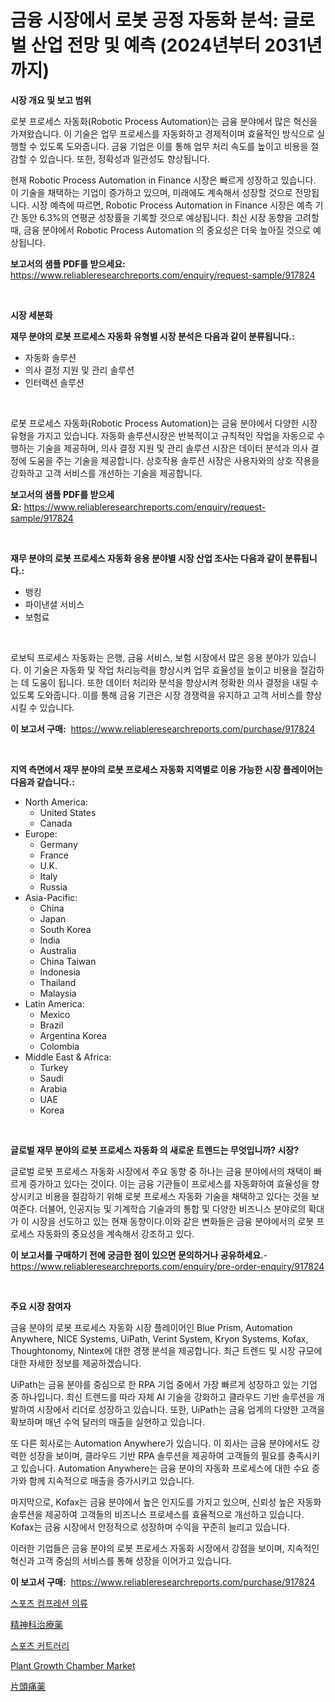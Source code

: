 <p><h1>금융 시장에서 로봇 공정 자동화 분석: 글로벌 산업 전망 및 예측 (2024년부터 2031년까지)</h1></p><p><strong>시장 개요 및 보고 범위</strong></p>
<p><p>로봇 프로세스 자동화(Robotic Process Automation)는 금융 분야에서 많은 혁신을 가져왔습니다. 이 기술은 업무 프로세스를 자동화하고 경제적이며 효율적인 방식으로 실행할 수 있도록 도와줍니다. 금융 기업은 이를 통해 업무 처리 속도를 높이고 비용을 절감할 수 있습니다. 또한, 정확성과 일관성도 향상됩니다.</p><p>현재 Robotic Process Automation in Finance 시장은 빠르게 성장하고 있습니다. 이 기술을 채택하는 기업이 증가하고 있으며, 미래에도 계속해서 성장할 것으로 전망됩니다. 시장 예측에 따르면, Robotic Process Automation in Finance 시장은 예측 기간 동안 6.3%의 연평균 성장률을 기록할 것으로 예상됩니다. 최신 시장 동향을 고려할 때, 금융 분야에서 Robotic Process Automation 의 중요성은 더욱 높아질 것으로 예상됩니다.</p></p>
<p><strong>보고서의 샘플 PDF를 받으세요:</strong> <a href="https://www.reliableresearchreports.com/enquiry/request-sample/917824">https://www.reliableresearchreports.com/enquiry/request-sample/917824</a></p>
<p>&nbsp;</p>
<p><strong>시장 세분화</strong></p>
<p><strong>재무 분야의 로봇 프로세스 자동화 유형별 시장 분석은 다음과 같이 분류됩니다.:</strong></p>
<p><ul><li>자동화 솔루션</li><li>의사 결정 지원 및 관리 솔루션</li><li>인터랙션 솔루션</li></ul></p>
<p>&nbsp;</p>
<p><p>로봇 프로세스 자동화(Robotic Process Automation)는 금융 분야에서 다양한 시장 유형을 가지고 있습니다. 자동화 솔루션시장은 반복적이고 규칙적인 작업을 자동으로 수행하는 기술을 제공하며, 의사 결정 지원 및 관리 솔루션 시장은 데이터 분석과 의사 결정에 도움을 주는 기술을 제공합니다. 상호작용 솔루션 시장은 사용자와의 상호 작용을 강화하고 고객 서비스를 개선하는 기술을 제공합니다.</p></p>
<p><strong>보고서의 샘플 PDF를 받으세요:</strong>&nbsp;<a href="https://www.reliableresearchreports.com/enquiry/request-sample/917824">https://www.reliableresearchreports.com/enquiry/request-sample/917824</a></p>
<p>&nbsp;</p>
<p><strong> 재무 분야의 로봇 프로세스 자동화 응용 분야별 시장 산업 조사는 다음과 같이 분류됩니다.:</strong></p>
<p><ul><li>뱅킹</li><li>파이낸셜 서비스</li><li>보험료</li></ul></p>
<p>&nbsp;</p>
<p><p>로보틱 프로세스 자동화는 은행, 금융 서비스, 보험 시장에서 많은 응용 분야가 있습니다. 이 기술은 자동화 및 작업 처리능력을 향상시켜 업무 효율성을 높이고 비용을 절감하는 데 도움이 됩니다. 또한 데이터 처리와 분석을 향상시켜 정확한 의사 결정을 내릴 수 있도록 도와줍니다. 이를 통해 금융 기관은 시장 경쟁력을 유지하고 고객 서비스를 향상시킬 수 있습니다.</p></p>
<p><strong>이 보고서 구매:</strong>&nbsp; <a href="https://www.reliableresearchreports.com/purchase/917824">https://www.reliableresearchreports.com/purchase/917824</a></p>
<p>&nbsp;</p>
<p><strong>지역 측면에서 재무 분야의 로봇 프로세스 자동화 지역별로 이용 가능한 시장 플레이어는 다음과 같습니다.:</strong></p>
<p><ul>
    <li>
        North America:
        <ul>
            <li>United States</li>
            <li>Canada</li>
        </ul>
    </li>
    <li>
        Europe:
        <ul>
            <li>Germany</li>
            <li>France</li>
            <li>U.K.</li>
            <li>Italy</li>
            <li>Russia</li>
        </ul>
    </li>
    <li>
        Asia-Pacific:
        <ul>
            <li>China</li>
            <li>Japan</li>
            <li>South Korea</li>
            <li>India</li>
            <li>Australia</li>
            <li>China Taiwan</li>
            <li>Indonesia</li>
            <li>Thailand</li>
            <li>Malaysia</li>
        </ul>
    </li>
    <li>
        Latin America:
        <ul>
            <li>Mexico</li>
            <li>Brazil</li>
            <li>Argentina Korea</li>
            <li>Colombia</li>
        </ul>
    </li>
    <li>
        Middle East & Africa:
        <ul>
            <li>Turkey</li>
            <li>Saudi</li>
            <li>Arabia</li>
            <li>UAE</li>
            <li>Korea</li>
        </ul>
    </li>
    </ul></p>
<p>&nbsp;</p>
<p><strong>글로벌 재무 분야의 로봇 프로세스 자동화 의 새로운 트렌드는 무엇입니까? 시장?</strong></p>
<p><p>글로벌 로봇 프로세스 자동화 시장에서 주요 동향 중 하나는 금융 분야에서의 채택이 빠르게 증가하고 있다는 것이다. 이는 금융 기관들이 프로세스를 자동화하여 효율성을 향상시키고 비용을 절감하기 위해 로봇 프로세스 자동화 기술을 채택하고 있다는 것을 보여준다. 더불어, 인공지능 및 기계학습 기술과의 통합 및 다양한 비즈니스 분야로의 확대가 이 시장을 선도하고 있는 현재 동향이다.이와 같은 변화들은 금융 분야에서의 로봇 프로세스 자동화의 중요성을 계속해서 강조하고 있다.</p></p>
<p><strong>이 보고서를 구매하기 전에 궁금한 점이 있으면 문의하거나 공유하세요.</strong>- <a href="https://www.reliableresearchreports.com/enquiry/pre-order-enquiry/917824">https://www.reliableresearchreports.com/enquiry/pre-order-enquiry/917824</a></p>
<p>&nbsp;</p>
<p><strong>주요 시장 참여자</strong></p>
<p><p>금융 분야의 로봇 프로세스 자동화 시장 플레이어인 Blue Prism, Automation Anywhere, NICE Systems, UiPath, Verint System, Kryon Systems, Kofax, Thoughtonomy, Nintex에 대한 경쟁 분석을 제공합니다. 최근 트렌드 및 시장 규모에 대한 자세한 정보를 제공하겠습니다. </p><p>UiPath는 금융 분야를 중심으로 한 RPA 기업 중에서 가장 빠르게 성장하고 있는 기업 중 하나입니다. 최신 트렌드를 따라 자체 AI 기술을 강화하고 클라우드 기반 솔루션을 개발하여 시장에서 리더로 성장하고 있습니다. 또한, UiPath는 금융 업계의 다양한 고객을 확보하며 매년 수억 달러의 매출을 실현하고 있습니다. </p><p>또 다른 회사로는 Automation Anywhere가 있습니다. 이 회사는 금융 분야에서도 강력한 성장을 보이며, 클라우드 기반 RPA 솔루션을 제공하여 고객들의 필요를 충족시키고 있습니다. Automation Anywhere는 금융 분야의 자동화 프로세스에 대한 수요 증가와 함께 지속적으로 매출을 증가시키고 있습니다. </p><p>마지막으로, Kofax는 금융 분야에서 높은 인지도를 가지고 있으며, 신뢰성 높은 자동화 솔루션을 제공하여 고객들의 비즈니스 프로세스를 효율적으로 개선하고 있습니다. Kofax는 금융 시장에서 안정적으로 성장하며 수익을 꾸준히 늘리고 있습니다. </p><p>이러한 기업들은 금융 분야의 로봇 프로세스 자동화 시장에서 강점을 보이며, 지속적인 혁신과 고객 중심의 서비스를 통해 성장을 이어가고 있습니다.</p></p>
<p><strong>이 보고서 구매:</strong>&nbsp;&nbsp;<a href="https://www.reliableresearchreports.com/purchase/917824">https://www.reliableresearchreports.com/purchase/917824</a></p>
<p><p><a href="https://medium.com/@frankpeters35/%EC%8A%A4%ED%8F%AC%EC%B8%A0-%EC%95%95%EC%B6%95-%EC%9D%98%EB%A5%98-%EC%8B%9C%EC%9E%A5-%EC%84%B1%EA%B3%B5%EC%A0%81%EC%9D%B8-%EB%B9%84%EC%A6%88%EB%8B%88%EC%8A%A4-%EC%A0%84%EB%9E%B5%EC%9D%98-%EC%97%B4%EC%87%A0-2031%EB%85%84%EA%B9%8C%EC%A7%80%EC%9D%98-%EC%98%88%EC%B8%A1-5d50c4244aff">스포츠 컴프레션 의류</a></p><p><a href="https://medium.com/@suysuyheng/%E7%B2%BE%E7%A5%9E%E5%8C%BB%E5%AD%A6%E8%96%AC%E5%B8%82%E5%A0%B4-2031%E5%B9%B4%E3%81%BE%E3%81%A7%E3%81%AE%E3%83%88%E3%83%AC%E3%83%B3%E3%83%89-%E4%BA%88%E6%B8%AC-%E7%AB%B6%E4%BA%89%E5%88%86%E6%9E%90-2d6dbc3d8680">精神科治療薬</a></p><p><a href="https://medium.com/@frankpeters35/%EC%8A%A4%ED%8F%AC%EC%B8%A0-%EC%BB%A4%ED%8A%B8%EB%9F%AC%EB%A6%AC-%EC%8B%9C%EC%9E%A5-%EC%A7%80%ED%91%9C-%ED%95%B4%EB%8F%85-%EC%8B%9C%EC%9E%A5-%EC%A0%90%EC%9C%A0%EC%9C%A8-%ED%8A%B8%EB%A0%8C%EB%93%9C-%EB%B0%8F-%EC%84%B1%EC%9E%A5-%ED%8C%A8%ED%84%B4-5908d251e6e0">스포츠 커트러리</a></p><p><a href="https://view.publitas.com/reportprime-1/plant-growth-chamber-market-size-growth-outlook-from-2024-to-2031-projecting-at-markets-trends-analysis-by-application-regional-outlook-and-revenue/">Plant Growth Chamber Market</a></p><p><a href="https://medium.com/@suysuyheng/%E7%89%87%E9%A0%AD%E7%97%9B%E8%96%AC%E5%B8%82%E5%A0%B4%E8%AA%BF%E6%9F%BB%E3%83%AC%E3%83%9D%E3%83%BC%E3%83%88-%E3%81%9D%E3%81%AE%E6%AD%B4%E5%8F%B2%E3%81%A8%E4%BA%88%E6%B8%AC2031%E5%B9%B4%E3%81%BE%E3%81%A7%E3%81%AE2024-598b08a9027c">片頭痛薬</a></p></p>
